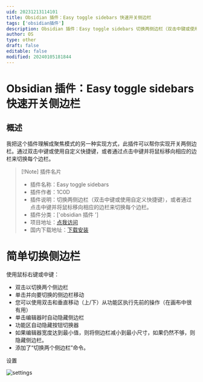 ```yaml
---
uid: 20231213114101
title: Obsidian 插件：Easy toggle sidebars 快速开关侧边栏
tags: ['obsidian插件']
description: Obsidian 插件：Easy toggle sidebars 切换两侧边栏（双击中键或使用自定义快捷键），或者通过点击中键并将鼠标移向相应的边栏来切换每个边栏
author: OS
type: other
draft: false
editable: false
modified: 20240105181844
---
```


# Obsidian 插件：Easy toggle sidebars 快速开关侧边栏

## 概述

我把这个插件理解成聚焦模式的另一种实现方式，此插件可以帮你实现开关两侧边栏。通过双击中键或使用自定义快捷键，或者通过点击中键并将鼠标移向相应的边栏来切换每个边栏。

> [!Note] 插件名片
> - 插件名称：Easy toggle sidebars
> - 插件作者：1C0D
> - 插件说明：切换两侧边栏（双击中键或使用自定义快捷键），或者通过点击中键并将鼠标移向相应的边栏来切换每个边栏。
> - 插件分类：['obsidian 插件 ']
> - 项目地址：[点我访问](https://github.com/1C0D/obsidian-easy-toggle-sidebars)
> - 国内下载地址：[下载安装](https://pkmer.cn/products/plugin/pluginMarket/?easy-toggle-sidebars)

# 简单切换侧边栏

使用鼠标右键或中键：

- 双击以切换两个侧边栏
- 单击并向要切换的侧边栏移动
- 您可以使用双击和垂直移动（上/下）从功能区执行先前的操作（在画布中很有用）
- 单击编辑器时自动隐藏侧边栏
- 功能区自动隐藏按钮切换器
- 如果编辑器宽度达到最小值，则将侧边栏减小到最小尺寸，如果仍然不够，则隐藏侧边栏。
- 添加了“切换两个侧边栏”命令。

设置

![settings](https://cdn.pkmer.cn/covers/easy-toggle-sidebars_2_0.jpeg!pkmer)
